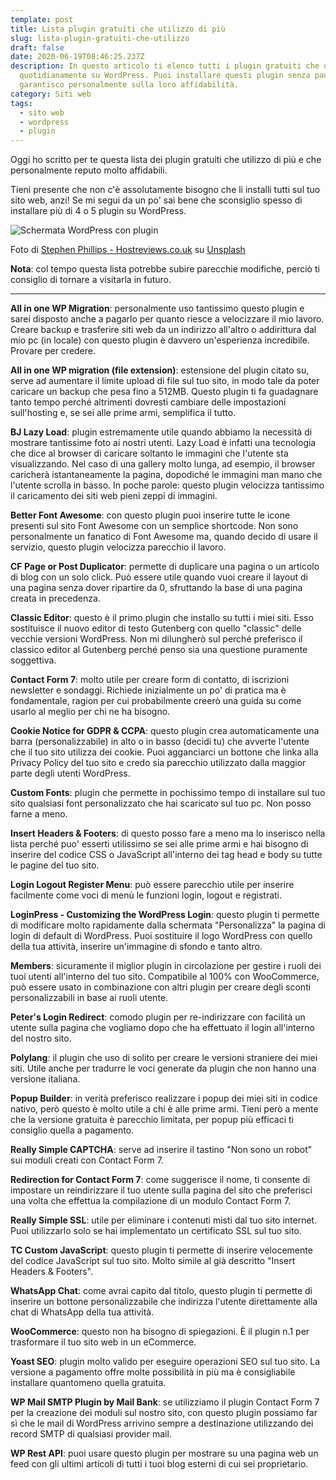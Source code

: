 ```yaml
---
template: post
title: Lista plugin gratuiti che utilizzo di più
slug: lista-plugin-gratuiti-che-utilizzo
draft: false
date: 2020-06-19T08:46:25.237Z
description: In questo articolo ti elenco tutti i plugin gratuiti che utilizzo
  quotidianamente su WordPress. Puoi installare questi plugin senza paura,
  garantisco personalmente sulla loro affidabilità.
category: Siti web
tags:
  - sito web
  - wordpress
  - plugin
---
```

Oggi ho scritto per te questa lista dei plugin gratuiti che utilizzo di più e che personalmente reputo molto affidabili.

Tieni presente che non c'è assolutamente bisogno che li installi tutti sul tuo sito web, anzi! Se mi segui da un po' sai bene che sconsiglio spesso di installare più di 4 o 5 plugin su WordPress.

![Schermata WordPress con plugin](/media/lista-plugin-gratuiti.jpg)

Foto di [Stephen Phillips - Hostreviews.co.uk](https://unsplash.com/@hostreviews?utm_source=unsplash&utm_medium=referral&utm_content=creditCopyText) su [Unsplash](/s/photos/plugin?utm_source=unsplash&utm_medium=referral&utm_content=creditCopyText)

**Nota**: col tempo questa lista potrebbe subire parecchie modifiche, perciò ti consiglio di tornare a visitarla in futuro.
- - -

**All in one WP Migration**: personalmente uso tantissimo questo plugin e sarei disposto anche a pagarlo per quanto riesce a velocizzare il mio lavoro. Creare backup e trasferire siti web da un indirizzo all'altro o addirittura dal mio pc (in locale) con questo plugin è davvero un'esperienza incredibile. Provare per credere.

**All in one WP migration (file extension)**: estensione del plugin citato su, serve ad aumentare il limite upload di file sul tuo sito, in modo tale da poter caricare un backup che pesa fino a 512MB. Questo plugin ti fa guadagnare tanto tempo perché altrimenti dovresti cambiare delle impostazioni sull'hosting e, se sei alle prime armi, semplifica il tutto.

**BJ Lazy Load**: plugin estremamente utile quando abbiamo la necessità di mostrare tantissime foto ai nostri utenti. Lazy Load è infatti una tecnologia che dice al browser di caricare soltanto le immagini che l'utente sta visualizzando. Nel caso di una gallery molto lunga, ad esempio, il browser caricherà istantaneamente la pagina, dopodiché le immagini man mano che l'utente scrolla in basso. In poche parole: questo plugin velocizza tantissimo il caricamento dei siti web pieni zeppi di immagini.

**Better Font Awesome**: con questo plugin puoi inserire tutte le icone presenti sul sito Font Awesome con un semplice shortcode. Non sono personalmente un fanatico di Font Awesome ma, quando decido di usare il servizio, questo plugin velocizza parecchio il lavoro.

**CF Page or Post Duplicator**: permette di duplicare una pagina o un articolo di blog con un solo click. Può essere utile quando vuoi creare il layout di una pagina senza dover ripartire da 0, sfruttando la base di una pagina creata in precedenza. 

**Classic Editor**: questo è il primo plugin che installo su tutti i miei siti. Esso sostituisce il nuovo editor di testo Gutenberg con quello "classic" delle vecchie versioni WordPress. Non mi dilungherò sul perché preferisco il classico editor al Gutenberg perché penso sia una questione puramente soggettiva.

**Contact Form 7**: molto utile per creare form di contatto, di iscrizioni newsletter e sondaggi. Richiede inizialmente un po' di pratica ma è fondamentale, ragion per cui probabilmente creerò una guida su come usarlo al meglio per chi ne ha bisogno.

**Cookie Notice for GDPR & CCPA**: questo plugin crea automaticamente una barra (personalizzabile) in alto o in basso (decidi tu) che avverte l'utente che il tuo sito utilizza dei cookie. Puoi agganciarci un bottone che linka alla Privacy Policy del tuo sito e credo sia parecchio utilizzato dalla maggior parte degli utenti WordPress.

**Custom Fonts**: plugin che permette in pochissimo tempo di installare sul tuo sito qualsiasi font personalizzato che hai scaricato sul tuo pc. Non posso farne a meno.

**Insert Headers & Footers**: di questo posso fare a meno ma lo inserisco nella lista perché puo' esserti utilissimo se sei alle prime armi e hai bisogno di inserire del codice CSS o JavaScript all'interno dei tag head e body su tutte le pagine del tuo sito.

**Login Logout Register Menu**: può essere parecchio utile per inserire facilmente come voci di menù le funzioni login, logout e registrati.

**LoginPress - Customizing the WordPress Login**: questo plugin ti permette di modificare molto rapidamente dalla schermata "Personalizza" la pagina di login di default di WordPress. Puoi sostituire il logo WordPress con quello della tua attività, inserire un'immagine di sfondo e tanto altro.

**Members**: sicuramente il miglior plugin in circolazione per gestire i ruoli dei tuoi utenti all'interno del tuo sito. Compatibile al 100% con WooCommerce, può essere usato in combinazione con altri plugin per creare degli sconti personalizzabili in base ai ruoli utente.

**Peter's Login Redirect**: comodo plugin per re-indirizzare con facilità un utente sulla pagina che vogliamo dopo che ha effettuato il login all'interno del nostro sito.

**Polylang**: il plugin che uso di solito per creare le versioni straniere dei miei siti. Utile anche per tradurre le voci generate da plugin che non hanno una versione italiana.

**Popup Builder**: in verità preferisco realizzare i popup dei miei siti in codice nativo, però questo è molto utile a chi è alle prime armi. Tieni però a mente che la versione gratuita è parecchio limitata, per popup più efficaci ti consiglio quella a pagamento.

**Really Simple CAPTCHA**: serve ad inserire il tastino "Non sono un robot" sui moduli creati con Contact Form 7.

**Redirection for Contact Form 7**: come suggerisce il nome, ti consente di impostare un reindirizzare il tuo utente sulla pagina del sito che preferisci una volta che effettua la compilazione di un modulo Contact Form 7.

**Really Simple SSL**: utile per eliminare i contenuti misti dal tuo sito internet. Puoi utilizzarlo solo se hai implementato un certificato SSL sul tuo sito.

**TC Custom JavaScript**: questo plugin ti permette di inserire velocemente del codice JavaScript sul tuo sito. Molto simile al già descritto "Insert Headers & Footers".

**WhatsApp Chat**: come avrai capito dal titolo, questo plugin ti permette di inserire un bottone personalizzabile che indirizza l'utente direttamente alla chat di WhatsApp della tua attività.

**WooCommerce**: questo non ha bisogno di spiegazioni. È il plugin n.1 per trasformare il tuo sito web in un eCommerce.

**Yoast SEO**: plugin molto valido per eseguire operazioni SEO sul tuo sito. La versione a pagamento offre molte possibilità in più ma è consigliabile installare quantomeno quella gratuita.

**WP Mail SMTP Plugin by Mail Bank**: se utilizziamo il plugin Contact Form 7 per la creazione dei moduli sul nostro sito, con questo plugin possiamo far sì che le mail di WordPress arrivino sempre a destinazione utilizzando dei record SMTP di qualsiasi provider mail.

**WP Rest API**: puoi usare questo plugin per mostrare su una pagina web un feed con gli ultimi articoli di tutti i tuoi blog esterni di cui sei proprietario.